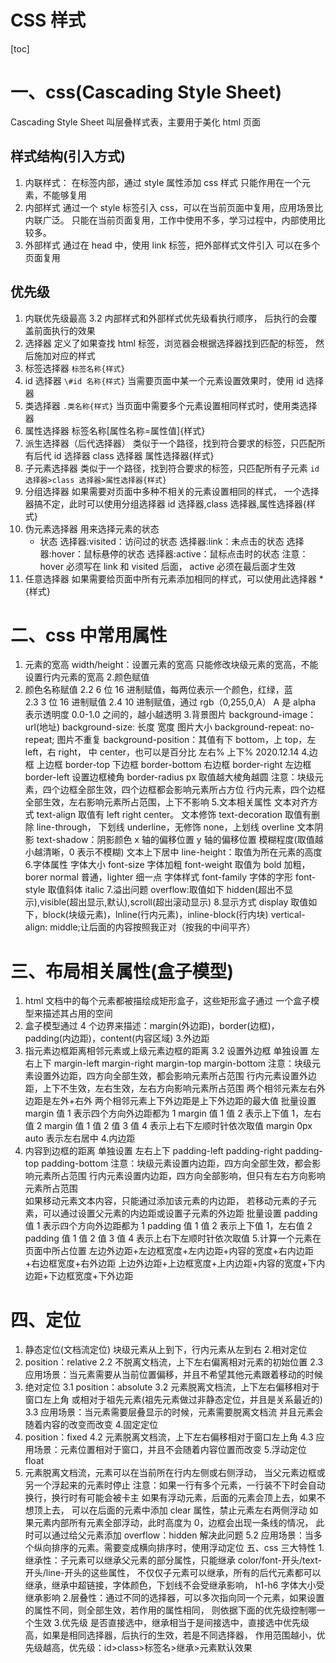 # CSS 样式

[toc]

# 一、css(Cascading Style Sheet)

Cascading Style Sheet 叫层叠样式表，主要用于美化 html 页面

## 样式结构(引入方式)

1. 内联样式：
   在标签内部，通过 style 属性添加 css 样式
   只能作用在一个元素，不能够复用
2. 内部样式
   通过一个 style 标签引入 css，可以在当前页面中复用，应用场景比内联广泛。
   只能在当前页面复用，工作中使用不多，学习过程中，内部使用比较多。
3. 外部样式
   通过在 head 中，使用 link 标签，把外部样式文件引入
   可以在多个页面复用

## 优先级

1. 内联优先级最高
   3.2 内部样式和外部样式优先级看执行顺序，
   后执行的会覆盖前面执行的效果
2. 选择器
   定义了如果查找 html 标签，浏览器会根据选择器找到匹配的标签，
   然后施加对应的样式
3. 标签选择器
   `标签名称{样式}`
4. id 选择器
   `\#id 名称{样式}`
   当需要页面中某一个元素设置效果时，使用 id 选择器
5. 类选择器
   `.类名称{样式}`
   当页面中需要多个元素设置相同样式时，使用类选择器
6. 属性选择器
   标签名称[属性名称=属性值]{样式}
7. 派生选择器（后代选择器）
   类似于一个路径，找到符合要求的标签，只匹配所有后代
   id 选择器 class 选择器 属性选择器{样式}
8. 子元素选择器
   类似于一个路径，找到符合要求的标签，只匹配所有子元素
   `id 选择器>class 选择器>属性选择器{样式}`
9. 分组选择器
   如果需要对页面中多种不相关的元素设置相同的样式，
   一个选择器搞不定，此时可以使用分组选择器
   id 选择器,class 选择器,属性选择器{样式}
10. 伪元素选择器
    用来选择元素的状态
    - 状态
      选择器:visited：访问过的状态
      选择器:link：未点击的状态
      选择器:hover：鼠标悬停的状态
      选择器:active：鼠标点击时的状态
      注意：hover 必须写在 link 和 visited 后面，
      active 必须在最后面才生效
11. 任意选择器
    如果需要给页面中所有元素添加相同的样式，可以使用此选择器
    \*{样式}

# 二、css 中常用属性

1. 元素的宽高
   width/height：设置元素的宽高
   只能修改块级元素的宽高，不能设置行内元素的宽高 2.颜色赋值
2. 颜色名称赋值
   2.2 6 位 16 进制赋值，每两位表示一个颜色，红绿，蓝  
    2.3 3 位 16 进制赋值
   2.4 10 进制赋值，通过 rgb（0,255,0,A）
   A 是 alpha 表示透明度 0.0-1.0 之间的，越小越透明 3.背景图片
   background-image：url(地址)
   background-size: 长度 宽度 图片大小
   background-repeat: no-repeat; 图片不重复
   background-position：其值有下 bottom，上 top，左 left，右 right，
   中 center，也可以是百分比 左右% 上下%
   2020.12.14 4.边框
   上边框 border-top
   下边框 border-bottom
   右边框 border-right
   左边框 border-left
   设置边框棱角 border-radius px 取值越大棱角越圆
   注意：块级元素，四个边框全部生效，四个边框都会影响元素所占方位
   行内元素，四个边框全部生效，左右影响元素所占范围，上下不影响 5.文本相关属性
   文本对齐方式 text-align 取值有 left right center。
   文本修饰 text-decoration 取值有删除 line-through，
   下划线 underline，无修饰 none，上划线 overline
   文本阴影 text-shadow：阴影颜色 x 轴的偏移位置 y 轴的偏移位置
   模糊程度(取值越小越清晰，0 表示不模糊)
   文本上下居中 line-height：取值为所在元素的高度 6.字体属性
   字体大小 font-size
   字体加粗 font-weight 取值为 bold 加粗，borer normal 普通，lighter 细一点
   字体样式 font-family
   字体的字形 font-style 取值斜体 italic 7.溢出问题
   overflow:取值如下 hidden(超出不显示),visible(超出显示,默认),scroll(超出滚动显示) 8.显示方式
   display 取值如下，block(块级元素)，lnline(行内元素)，inline-block(行内块)
   vertical-align: middle;让后面的内容按照我正对（按我的中间平齐）

# 三、布局相关属性(盒子模型)

1. html 文档中的每个元素都被描绘成矩形盒子，这些矩形盒子通过
   一个盒子模型来描述其占用的空间
2. 盒子模型通过 4 个边界来描述：margin(外边距)，border(边框)，
   padding(内边距)，content(内容区域) 3.外边距
3. 指元素边框距离相邻元素或上级元素边框的距离
   3.2 设置外边框
   单独设置
   左右上下 margin-left margin-right margin-top margin-bottom
   注意：块级元素设置外边距，四方向全部生效，都会影响元素所占范围
   行内元素设置外边距，上下不生效，左右生效，左右方向影响元素所占范围
   两个相邻元素左右外边距是左外+右外
   两个相邻元素上下外边距是上下外边距的最大值
   批量设置
   margin 值 1 表示四个方向外边距都为 1
   margin 值 1 值 2 表示上下值 1，左右值 2
   margin 值 1 值 2 值 3 值 4 表示上右下左顺时针依次取值
   margin 0px auto 表示左右居中 4.内边距
4. 内容到边框的距离
   单独设置
   左右上下 padding-left padding-right padding-top padding-bottom
   注意：块级元素设置内边距，四方向全部生效，都会影响元素所占范围
   行内元素设置内边距，四方向全部影响，但只有左右方向影响元素所占范围  
    如果移动元素文本内容，只能通过添加该元素的内边距，
   若移动元素的子元素，可以通过设置父元素的内边距或设置子元素的外边距
   批量设置
   padding 值 1 表示四个方向外边距都为 1
   padding 值 1 值 2 表示上下值 1，左右值 2
   padding 值 1 值 2 值 3 值 4 表示上右下左顺时针依次取值 5.计算一个元素在页面中所占位置
   左边外边距+左边框宽度+左内边距+内容的宽度+右内边距+右边框宽度+右外边距
   上边外边距+上边框宽度+上内边距+内容的宽度+下内边距+下边框宽度+下外边距

# 四、定位

1. 静态定位(文档流定位)
   块级元素从上到下，行内元素从左到右 2.相对定位
2. position：relative
   2.2 不脱离文档流，上下左右偏离相对元素的初始位置
   2.3 应用场景：当元素需要从当前位置偏移，并且不希望其他元素跟着移动的时候
3. 绝对定位
   3.1 position：absolute
   3.2 元素脱离文档流，上下左右偏移相对于窗口左上角
   或相对于祖先元素(祖先元素做过非静态定位，并且是关系最近的)
   3.3 应用场景：当元素需要层叠显示的时候，元素需要脱离文档流
   并且元素会随着内容的改变而改变 4.固定定位
4. position：fixed
   4.2 元素脱离文档流，上下左右偏移相对于窗口左上角
   4.3 应用场景：元素位置相对于窗口，并且不会随着内容位置而改变 5.浮动定位 float
5. 元素脱离文档流，元素可以在当前所在行内左侧或右侧浮动，
   当父元素边框或另一个浮起来的元素时停止
   注意：如果一行有多个元素，一行装不下时会自动换行，换行时有可能会被卡主
   如果有浮动元素，后面的元素会顶上去，如果不想顶上去，
   可以在后面的元素中添加 clear 属性，禁止元素左右两侧浮动
   如果元素内部所有元素全部浮动，此时高度为 0，边框会出现一条线的情况，
   此时可以通过给父元素添加 overflow：hidden 解决此问题
   5.2 应用场景：当多个纵向排序的元素。需要变成横向排序时，使用浮动定位
   五、css 三大特性 1.继承性：子元素可以继承父元素的部分属性，只能继承 color/font-开头/text-开头/line-开头的这些属性，
   不仅仅子元素可以继承，所有的后代元素都可以继承，继承中超链接，字体颜色，下划线不会受继承影响，
   h1-h6 字体大小受继承影响 2.层叠性：通过不同的选择器，可以多次指向同一个元素，如果设置的属性不同，则全部生效，若作用的属性相同，
   则依据下面的优先级控制哪一个生效 3.优先级
   是否直接选中，继承相当于是间接选中，直接选中优先级高，如果是相同选择器，后执行的生效，若是不同选择器，
   作用范围越小，优先级越高，优先级：id>class>标签名>继承>元素默认效果
